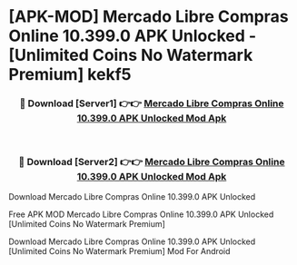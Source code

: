 # [APK-MOD] Mercado Libre  Compras Online 10.399.0 APK Unlocked - [Unlimited Coins No Watermark Premium] kekf5



<div align="center">
<h3>🔴 Download [Server1] 👉👉 <a href="https://momento.my/?title=Mercado_Libre__Compras_Online_10.399.0_APK_Unlocked">Mercado Libre  Compras Online 10.399.0 APK Unlocked Mod Apk</a></h3><br>

<h3>🔴 Download [Server2] 👉👉 <a href="https://momento.my/?title=Mercado_Libre__Compras_Online_10.399.0_APK_Unlocked">Mercado Libre  Compras Online 10.399.0 APK Unlocked Mod Apk</a></h3>
</div>



Download Mercado Libre  Compras Online 10.399.0 APK Unlocked 

Free APK MOD Mercado Libre  Compras Online 10.399.0 APK Unlocked [Unlimited Coins No Watermark Premium]

Download Mercado Libre  Compras Online 10.399.0 APK Unlocked [Unlimited Coins No Watermark Premium] Mod For Android
